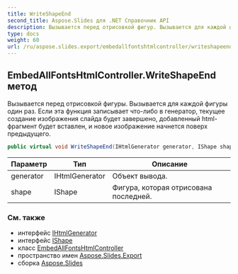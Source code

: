 ```yaml
---
title: WriteShapeEnd
second_title: Aspose.Slides для .NET Справочник API
description: Вызывается перед отрисовкой фигур. Вызывается для каждой фигуры один раз. Если эта функция записывает что-либо в генератор, текущее создание изображения слайда будет завершено, добавленный html-фрагмент будет вставлен, и новое изображение начнется поверх предыдущего.
type: docs
weight: 60
url: /ru/aspose.slides.export/embedallfontshtmlcontroller/writeshapeend/
---
```


## EmbedAllFontsHtmlController.WriteShapeEnd метод

Вызывается перед отрисовкой фигуры. Вызывается для каждой фигуры один раз. Если эта функция записывает что-либо в генератор, текущее создание изображения слайда будет завершено, добавленный html-фрагмент будет вставлен, и новое изображение начнется поверх предыдущего.

```csharp
public virtual void WriteShapeEnd(IHtmlGenerator generator, IShape shape)
```

| Параметр | Тип | Описание |
| --- | --- | --- |
| generator | IHtmlGenerator | Объект вывода. |
| shape | IShape | Фигура, которая отрисована последней. |

### См. также

* интерфейс [IHtmlGenerator](../../ihtmlgenerator)
* интерфейс [IShape](../../../aspose.slides/ishape)
* класс [EmbedAllFontsHtmlController](../../embedallfontshtmlcontroller)
* пространство имен [Aspose.Slides.Export](../../embedallfontshtmlcontroller)
* сборка [Aspose.Slides](../../../)